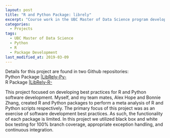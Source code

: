 ```yaml
---
layout: post
title: "R and Python Package: librely"
excerpt: "Course work in the UBC Master of Data Science program developing R and Python packages"
categories:
  - Projects
tags:
  - UBC Master of Data Science
  - Python
  - R
  - Package Development
last_modified_at: 2019-03-09
---
```


Details for this project are found in two Github repositories:  
Python Package |[LibRely-Py-](https://github.com/UBC-MDS/LibRely-Py-)  
R Package |[LibRely-R-](https://github.com/UBC-MDS/LibRely-R-)  

This project focused on developing best practices for R and Python software development. Myself, and my team mates, Alex Hope and Bonnie Zhang, created R and Python packages to perform a meta analysis of R and Python scripts respectively. The primary focus of this project was as an exercise of software development best practices. As such, the functionality of each package is limited. In this project we utilized black box and white box testing for 100% branch coverage, appropriate exception handling, and continuous integration.
